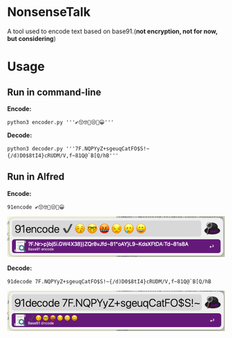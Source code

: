 # NonsenseTalk

A tool used to encode text based on base91.(**not encryption, not for now, but considering**)

# Usage

## Run in command-line

**Encode:**
```shell
python3 encoder.py '''✔️😚🤓🤬😒🥲😀'''
```

**Decode:**
```shell
python3 decoder.py '''7F.NQPYyZ+sgeuqCatFO$S!~{/d)D0$8tI4}cRUDM/V,f~81Q@`B[Q/hB'''
```

## Run in Alfred

**Encode:**
```shell
91encode ✔️😚🤓🤬😒🥲😀
```

![Encode](img/1.png)

**Decode:**
```shll
91decode 7F.NQPYyZ+sgeuqCatFO$S!~{/d)D0$8tI4}cRUDM/V,f~81Q@`B[Q/hB
```

![Decode](img/2.png)
